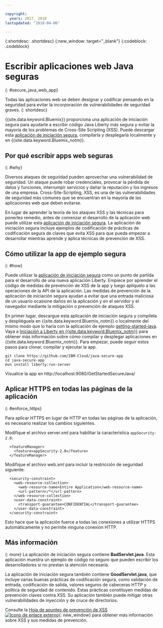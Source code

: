 ```yaml
---

copyright:
  years: 2017, 2018
lastupdated: "2018-04-06"

---
```


{:shortdesc: .shortdesc}
{:new_window: target="_blank"}
{:codeblock: .codeblock}

# Escribir aplicaciones web Java seguras
{: #secure_java_web_app}

Todas las aplicaciones web se deben designar y codificar pensando en la seguridad para evitar la incorporación de vulnerabilidades de seguridad graves.
{: shortdesc}

{{site.data.keyword.Bluemix}} proporciona una aplicación de iniciación segura para ayudarle a escribir código Java Liberty más segura y evitar la mayoría de los problemas de Cross-Site Scripting (XSS). Puede descargar esta [aplicación de iniciación segura](https://github.com/IBM-Cloud/java-secure-app), compilarla y desplegarla localmente y en {{site.data.keyword.Bluemix_notm}}.

## Por qué escribir apps web seguras
{: #why}

Diversos ataques de seguridad pueden aprovechar una vulnerabilidad de seguridad. Un ataque puede robar credenciales, provocar la pérdida de datos y funciones, interrumpir servicios y dañar la reputación y los ingresos de una empresa. Cross-Site-Scripting, XSS, es una de las vulnerabilidades de seguridad más comunes que se encuentran en la mayoría de las aplicaciones web que deben evitarse.

En lugar de aprender la teoría de los ataques XSS y las técnicas para ponerles remedio, antes de comenzar el desarrollo de la aplicación web puede utilizar esta [aplicación de iniciación segura](https://github.com/IBM-Cloud/java-secure-app). La aplicación de iniciación segura incluye ejemplos de codificación de prácticas de codificación segura de claves que evita XSS para que pueda empezar a desarrollar mientras aprende y aplica técnicas de prevención de XSS.

## Cómo utilizar la app de ejemplo segura
{: #how}

Puede utilizar la [aplicación de iniciación segura](https://github.com/IBM-Cloud/java-secure-app) como un punto de partida para el desarrollo de una nueva aplicación Liberty. Empiece por aprender el código de medidas de prevención de XSS de la app y luego aplíquelo a las operaciones de la API de la aplicación. Las medidas de prevención de la aplicación de iniciación segura ayudan a evitar que una entrada maliciosa de un usuario ocasione daños en la aplicación y en el servidor y el navegador mediante la mitigación o prevención de ataques XSS.

En primer lugar, descargue esta aplicación de iniciación segura y compílela y despliéguela en {{site.data.keyword.Bluemix_notm}} o localmente del mismo modo que lo haría con la aplicación de ejemplo [getting-started-java](https://github.com/IBM-Cloud/get-started-java).  Vaya a [Iniciación a Liberty en {{site.data.keyword.Bluemix_notm}}](getting-started.html) para obtener más información sobre cómo compilar y desplegar aplicaciones en {{site.data.keyword.Bluemix_notm}}.  Para empezar, puede seguir estos pasos para clonar, compilar y ejecutar la app.

```
git clone https://github.com/IBM-Cloud/java-secure-app
cd java-secure-app
mvn install liberty:run-server
```
Visualice la app en http://localhost:9080/GetStartedSecureJava/

## Aplicar HTTPS en todas las páginas de la aplicación
{: #enforce_https}

Para aplicar HTTPS en lugar de HTTP en todas las páginas de la aplicación, es necesario realizar los cambios siguientes.

Modifique el archivo server.xml para habilitar la característica `appSecurity-2.0`:

```
  <featureManager>
    <feature>appSecurity-2.0</feature>
  </featureManager>
```

Modifique el archivo web.xml para incluir la restricción de seguridad siguiente:

```
  <security-constraint>
    <web-resource-collection>
      <web-resource-name>Entire Application</web-resource-name>
      <url-pattern>/*</url-pattern>
    </web-resource-collection>
    <user-data-constraint>
      <transport-guarantee>CONFIDENTIAL</transport-guarantee>
    </user-data-constraint>
  </security-constraint>
```

Esto hace que la aplicación fuerce a todas las conexiones a utilizar HTTPS automáticamente y no permite ninguna conexión HTTP.

## Más información
{: more}
La aplicación de iniciación segura contiene **BadServlet.java**. Esta aplicación muestra un ejemplo de código no seguro que pueden escribir los desarrolladores si no prestan la atención necesaria.

La aplicación de iniciación segura también contiene **GoodServlet.java**, que incluye varias buenas prácticas de codificación segura, como validación de entrada, codificación de salida, valores seguros de cabeceras HTTP y política de seguridad de contenido. Estas prácticas constituyen medidas de prevención claves contra XSS. Su aplicación también puede mitigar otras vulnerabilidades de inyección y de cruce de directorios.

Consulte la [Hoja de apuntes de prevención de XSS ![Icono de enlace externo](../../icons/launch-glyph.svg "Icono de enlace externo")](https://www.owasp.org/index.php/XSS){: new_window} para obtener más información sobre XSS y sus medidas de prevención.
